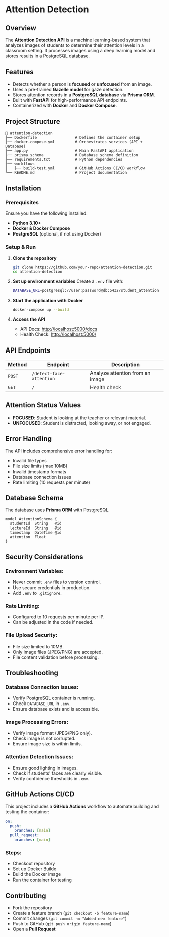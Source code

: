 # Attention Detection

## Overview
The **Attention Detection API** is a machine learning-based system that analyzes images of students to determine their attention levels in a classroom setting. It processes images using a deep learning model and stores results in a PostgreSQL database.

## Features
- Detects whether a person is **focused** or **unfocused** from an image.
- Uses a pre-trained **Gazelle model** for gaze detection.
- Stores attention records in a **PostgreSQL database** via **Prisma ORM**.
- Built with **FastAPI** for high-performance API endpoints.
- Containerized with **Docker** and **Docker Compose**.

## Project Structure
```
📂 attention-detection
├── Dockerfile                 # Defines the container setup
├── docker-compose.yml         # Orchestrates services (API + Database)
├── app.py                     # Main FastAPI application
├── prisma.schema              # Database schema definition
├── requirements.txt           # Python dependencies
├── workflows
│   ├── build-test.yml         # GitHub Actions CI/CD workflow
└── README.md                  # Project documentation
```

## Installation
### Prerequisites
Ensure you have the following installed:
- **Python 3.10+**
- **Docker & Docker Compose**
- **PostgreSQL** (optional, if not using Docker)

### Setup & Run
1. **Clone the repository**
   ```sh
   git clone https://github.com/your-repo/attention-detection.git
   cd attention-detection
   ```

2. **Set up environment variables**
   Create a `.env` file with:
   ```sh
   DATABASE_URL=postgresql://user:password@db:5432/student_attention
   ```

3. **Start the application with Docker**
   ```sh
   docker-compose up --build
   ```

4. **Access the API**
   - API Docs: [http://localhost:5000/docs](http://localhost:5000/docs)
   - Health Check: [http://localhost:5000/](http://localhost:5000/)

## API Endpoints
| Method | Endpoint | Description |
|--------|---------|-------------|
| `POST` | `/detect-face-attention` | Analyze attention from an image |
| `GET`  | `/` | Health check |

## Attention Status Values
- **FOCUSED**: Student is looking at the teacher or relevant material.
- **UNFOCUSED**: Student is distracted, looking away, or not engaged.

## Error Handling
The API includes comprehensive error handling for:
- Invalid file types
- File size limits (max 10MB)
- Invalid timestamp formats
- Database connection issues
- Rate limiting (10 requests per minute)

## Database Schema
The database uses **Prisma ORM** with PostgreSQL.
```prisma
model AttentionSchema {
  studentId  String   @id
  lectureId  String   @id
  timestamp  DateTime @id
  attention  Float
}
```

## Security Considerations
### Environment Variables:
- Never commit `.env` files to version control.
- Use secure credentials in production.
- Add `.env` to `.gitignore`.

### Rate Limiting:
- Configured to 10 requests per minute per IP.
- Can be adjusted in the code if needed.

### File Upload Security:
- File size limited to 10MB.
- Only image files (JPEG/PNG) are accepted.
- File content validation before processing.

## Troubleshooting
### Database Connection Issues:
- Verify PostgreSQL container is running.
- Check `DATABASE_URL` in `.env`.
- Ensure database exists and is accessible.

### Image Processing Errors:
- Verify image format (JPEG/PNG only).
- Check image is not corrupted.
- Ensure image size is within limits.

### Attention Detection Issues:
- Ensure good lighting in images.
- Check if students' faces are clearly visible.
- Verify confidence thresholds in `.env`.

## GitHub Actions CI/CD
This project includes a **GitHub Actions** workflow to automate building and testing the container:
```yaml
on:
  push:
    branches: [main]
  pull_request:
    branches: [main]
```
### Steps:
- Checkout repository
- Set up Docker Buildx
- Build the Docker image
- Run the container for testing

## Contributing
- Fork the repository
- Create a feature branch (`git checkout -b feature-name`)
- Commit changes (`git commit -m "Added new feature"`)
- Push to GitHub (`git push origin feature-name`)
- Open a **Pull Request**

